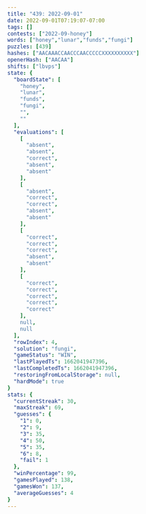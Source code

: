 ```yaml
---
title: "439: 2022-09-01"
date: 2022-09-01T07:19:07-07:00
tags: []
contests: ["2022-09-honey"]
words: ["honey","lunar","funds","fungi"]
puzzles: [439]
hashes: ["AACAAACCAACCCAACCCCCXXXXXXXXXX"]
openerHash: ["AACAA"]
shifts: ["lbvps"]
state: {
  "boardState": [
    "honey",
    "lunar",
    "funds",
    "fungi",
    "",
    ""
  ],
  "evaluations": [
    [
      "absent",
      "absent",
      "correct",
      "absent",
      "absent"
    ],
    [
      "absent",
      "correct",
      "correct",
      "absent",
      "absent"
    ],
    [
      "correct",
      "correct",
      "correct",
      "absent",
      "absent"
    ],
    [
      "correct",
      "correct",
      "correct",
      "correct",
      "correct"
    ],
    null,
    null
  ],
  "rowIndex": 4,
  "solution": "fungi",
  "gameStatus": "WIN",
  "lastPlayedTs": 1662041947396,
  "lastCompletedTs": 1662041947396,
  "restoringFromLocalStorage": null,
  "hardMode": true
}
stats: {
  "currentStreak": 30,
  "maxStreak": 69,
  "guesses": {
    "1": 0,
    "2": 9,
    "3": 35,
    "4": 50,
    "5": 35,
    "6": 8,
    "fail": 1
  },
  "winPercentage": 99,
  "gamesPlayed": 138,
  "gamesWon": 137,
  "averageGuesses": 4
}
---
```


<!-- more -->
